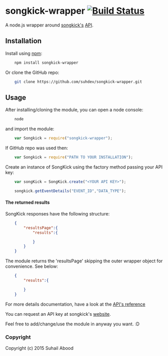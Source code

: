 # songkick-wrapper [![Build Status](https://travis-ci.org/suhdev/songkick-wrapper.svg?branch=master)](https://travis-ci.org/suhdev/songkick-wrapper)

A node.js wrapper around [songkick's](http://www.songkick.com) [API](http://www.songkick.com/developer).

## Installation

Install using [npm](https://npmjs.org):

```sh
    npm install songkick-wrapper
```

Or clone the GitHub repo:

```sh
    git clone https://github.com/suhdev/songkick-wrapper.git
```

## Usage

After installing/cloning the module, you can open a node console:

```sh
    node
```

and import the module:

```javascript
    var Songkick = require("songkick-wrapper");
```

If GitHub repo was used then: 

```javascript
    var Songkick = require("PATH TO YOUR INSTALLATION");
```

Create an instance of SongKick using the factory method passing your API key:

```javascript
    var songKick = SongKick.create("<YOUR API KEY>");

    songkick.getEventDetails("EVENT_ID","DATA_TYPE");

```

#### The returned results 

SongKick responses have the following structure: 

```json
	{
		"resultsPage":{
			"results":{

			}
		}
	}
```

The module returns the 'resultsPage' skipping the outer wrapper object for convenience. See below:

```json
	{
		"results":{

		}
	}
```

For more details documentation, have a look at the [API's reference](http://suhdev.github.io/docs/songkick-wrapper)

You can request an API key at songkick's [website](http://www.songkick.com/api_key_requests/new).

Feel free to add/change/use the module in anyway you want. :D
### Copyright
Copyright (c) 2015 Suhail Abood